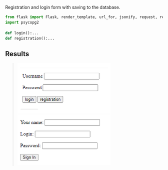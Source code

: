 Registration and login form with saving to the database. 
```py
from flask import Flask, render_template, url_for, jsonify, request, redirect
import psycopg2

def login():...
def registration():...
```

## Results
> ![Image](https://github.com/zuzuka28/mtuci_prog/raw/main/doc/regform0.png)
> ![Image](https://github.com/zuzuka28/mtuci_prog/raw/main/doc/regform1.png)
